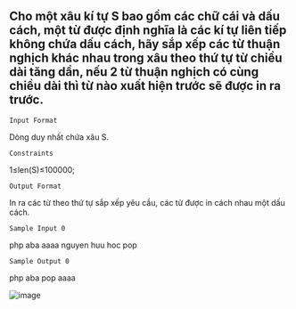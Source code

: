 ## Cho một xâu kí tự S bao gồm các chữ cái và dấu cách, một từ được định nghĩa là các kí tự liên tiếp không chứa dấu cách, hãy sắp xếp các từ thuận nghịch khác nhau trong xâu theo thứ tự từ chiều dài tăng dần, nếu 2 từ thuận nghịch có cùng chiều dài thì từ nào xuất hiện trước sẽ được in ra trước.
`Input Format`

Dòng duy nhất chứa xâu S.

`Constraints`

1≤len(S)≤100000;

`Output Format`

In ra các từ theo thứ tự sắp xếp yêu cầu, các từ được in cách nhau một dấu cách.

`Sample Input 0`

php aba aaaa nguyen huu hoc pop

`Sample Output 0`

php aba pop aaaa

![image](https://github.com/minchangggg/DSA/assets/125820144/05406572-1f81-4ce0-900d-cfb51c828e77)
